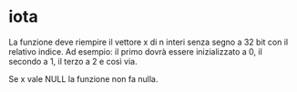 # iota

La funzione deve riempire il vettore x di n interi senza segno a 32 bit con il relativo indice. Ad esempio: il primo dovrà essere inizializzato a 0, il secondo a 1, il terzo a 2 e così via.

Se x vale NULL la funzione non fa nulla.
